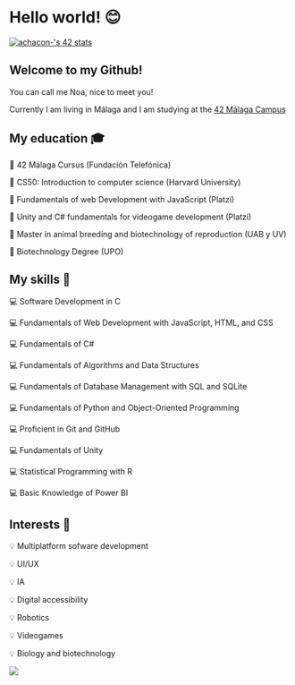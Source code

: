 # Hello world! 😊

[![achacon-'s 42 stats](https://badge.mediaplus.ma/colorfulwaves/achacon-?1337Badge=off&42Network=off&UM6P=off)](https://github.com/oakoudad/badge42)

## Welcome to my Github!

You can call me Noa, nice to meet you!

Currently I am living in Málaga and I am studying at the [42 Málaga Campus](https://www.42malaga.com/)

 ## My education 🎓

📗  42 Málaga Cursus (Fundación Telefónica)  

📗  CS50: Introduction to computer science (Harvard University)  

📗  Fundamentals of web Development with JavaScript (Platzi)  

📗  Unity and C# fundamentals for videogame development (Platzi)  

📗  Master in animal breeding and biotechnology of reproduction (UAB y UV)  

📗  Biotechnology Degree (UPO)  


## My skills 🧠  

💻  Software Development in C  

💻  Fundamentals of Web Development with JavaScript, HTML, and CSS  

💻  Fundamentals of C#  

💻  Fundamentals of Algorithms and Data Structures  

💻  Fundamentals of Database Management with SQL and SQLite  

💻  Fundamentals of Python and Object-Oriented Programming  

💻  Proficient in Git and GitHub  

💻  Fundamentals of Unity  

💻  Statistical Programming with R  

💻  Basic Knowledge of Power BI  

## Interests 🤩

💡  Multiplatform sofware development  

💡  UI/UX  

💡  IA  

💡  Digital accessibility  

💡  Robotics  

💡  Videogames  

💡  Biology and biotechnology  


![](https://i.giphy.com/media/v1.Y2lkPTc5MGI3NjExdWcya2FqNjJ4dnlhZXI3cTBxemlxdGszbXRwbHcydnpuY3BjZ3RxZSZlcD12MV9pbnRlcm5hbF9naWZfYnlfaWQmY3Q9Zw/QXwtfadqo7wbfmT46H/giphy.gif)


